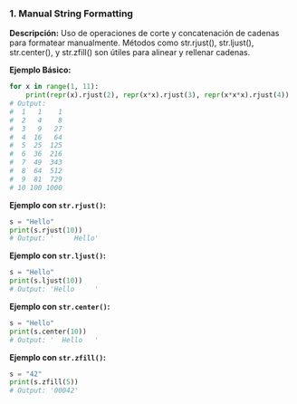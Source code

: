 ### 1. Manual String Formatting

**Descripción:** Uso de operaciones de corte y concatenación de cadenas para formatear manualmente. Métodos como str.rjust(), str.ljust(), str.center(), y str.zfill() son útiles para alinear y rellenar cadenas.

**Ejemplo Básico:**

```python
for x in range(1, 11):
    print(repr(x).rjust(2), repr(x*x).rjust(3), repr(x*x*x).rjust(4))
# Output:
#  1   1    1
#  2   4    8
#  3   9   27
#  4  16   64
#  5  25  125
#  6  36  216
#  7  49  343
#  8  64  512
#  9  81  729
# 10 100 1000
```

**Ejemplo con `str.rjust()`:**

```python
s = "Hello"
print(s.rjust(10))
# Output: '     Hello'
```

**Ejemplo con `str.ljust()`:**

```python
s = "Hello"
print(s.ljust(10))
# Output: 'Hello     '
```

**Ejemplo con `str.center()`:**

```python
s = "Hello"
print(s.center(10))
# Output: '  Hello   '
```

**Ejemplo con `str.zfill()`:**

```python
s = "42"
print(s.zfill(5))
# Output: '00042'
```
